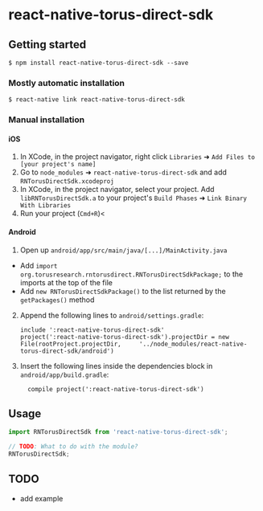 
# react-native-torus-direct-sdk

## Getting started

`$ npm install react-native-torus-direct-sdk --save`

### Mostly automatic installation

`$ react-native link react-native-torus-direct-sdk`

### Manual installation


#### iOS

1. In XCode, in the project navigator, right click `Libraries` ➜ `Add Files to [your project's name]`
2. Go to `node_modules` ➜ `react-native-torus-direct-sdk` and add `RNTorusDirectSdk.xcodeproj`
3. In XCode, in the project navigator, select your project. Add `libRNTorusDirectSdk.a` to your project's `Build Phases` ➜ `Link Binary With Libraries`
4. Run your project (`Cmd+R`)<

#### Android

1. Open up `android/app/src/main/java/[...]/MainActivity.java`
  - Add `import org.torusresearch.rntorusdirect.RNTorusDirectSdkPackage;` to the imports at the top of the file
  - Add `new RNTorusDirectSdkPackage()` to the list returned by the `getPackages()` method
2. Append the following lines to `android/settings.gradle`:
  	```
  	include ':react-native-torus-direct-sdk'
  	project(':react-native-torus-direct-sdk').projectDir = new File(rootProject.projectDir, 	'../node_modules/react-native-torus-direct-sdk/android')
  	```
3. Insert the following lines inside the dependencies block in `android/app/build.gradle`:
  	```
      compile project(':react-native-torus-direct-sdk')
  	```


## Usage
```javascript
import RNTorusDirectSdk from 'react-native-torus-direct-sdk';

// TODO: What to do with the module?
RNTorusDirectSdk;
```

## TODO
- add example
  